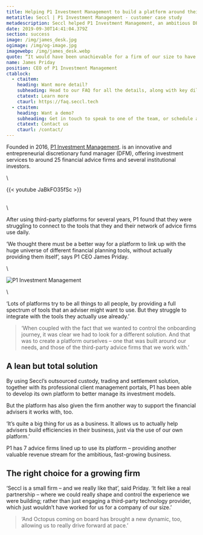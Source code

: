 ```yaml
---
title: Helping P1 Investment Management to build a platform around their business
metatitle: Seccl | P1 Investment Management - customer case study
metadescription: Seccl helped P1 Investment Management, an ambitious DFM, to take control of their business. How? By operating their own investment platform... Learn more today.
date: 2019-09-30T14:41:04.379Z
section: success
image: /img/james_desk.jpg
ogimage: /img/og-image.jpg
imagewebp: /img/james_desk.webp
quote: “It would have been unachievable for a firm of our size to have our own platform three or four years ago. Seccl has made it possible.”
name: James Priday
position: CEO of P1 Investment Management
ctablock:
  - ctaitem:
    heading: Want more detail?
    subheading: Head to our FAQ for all the details, along with key diligence info.
    ctatext: Learn more
    ctaurl: https://faq.seccl.tech
  - ctaitem:
    heading: Want a demo?
    subheading: Get in touch to speak to one of the team, or schedule a demo
    ctatext: Contact us
    ctaurl: /contact/
---
```

Founded in 2016, <a href="https://p1-im.co.uk/" target="_blank">P1 Investment Management</a>. is an innovative and entrepreneurial discretionary fund manager (DFM), offering investment services to around 25 financial advice firms and several institutional investors.

\

{{< youtube JaBkFO35fSc >}}

\
\

After using third-party platforms for several years, P1 found that they were struggling to connect to the tools that they and their network of advice firms use daily.

‘We thought there must be a better way for a platform to link up with the huge universe of different financial planning tools, without actually providing them itself’, says P1 CEO James Priday.

\

![P1 Investment Management](/img/p1_office.jpg "P1 Office")

\

‘Lots of platforms try to be all things to all people, by providing a full spectrum of tools that an adviser might want to use. But they struggle to integrate with the tools they actually use already.’

>‘When coupled with the fact that we wanted to control the onboarding journey, it was clear we had to look for a different solution. And that was to create a platform ourselves – one that was built around our needs, and those of the third-party advice firms that we work with.’

## A lean but total solution

By using Seccl’s outsourced custody, trading and settlement solution, together with its professional client management portals, P1 has been able to develop its own platform to better manage its investment models.

But the platform has also given the firm another way to support the financial advisers it works with, too.

‘It’s quite a big thing for us as a business. It allows us to actually help advisers build efficiencies in their business, just via the use of our own platform.’

P1 has 7 advice firms lined up to use its platform – providing another valuable revenue stream for the ambitious, fast-growing business.

## The right choice for a growing firm

‘Seccl is a small firm – and we really like that’, said Priday. ‘It felt like a real partnership – where we could really shape and control the experience we were building; rather than just engaging a third-party technology provider, which just wouldn’t have worked for us for a company of our size.’

>‘And Octopus coming on board has brought a new dynamic, too, allowing us to really drive forward at pace.’
